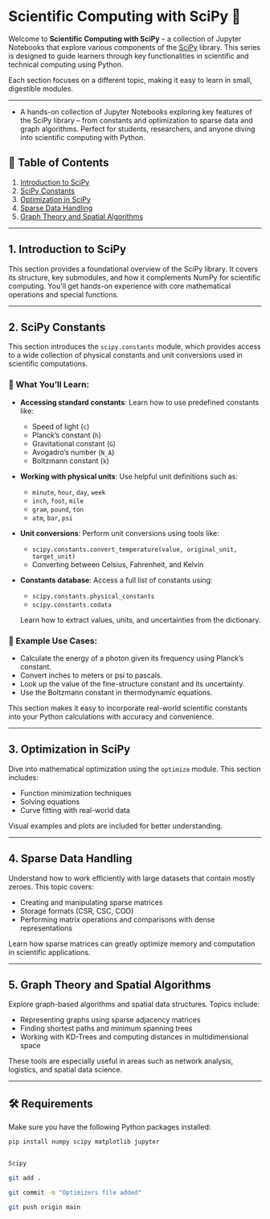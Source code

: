 # Scientific Computing with SciPy 🔬

Welcome to **Scientific Computing with SciPy** – a collection of Jupyter Notebooks that explore various components of the [SciPy](https://scipy.org/) library. This series is designed to guide learners through key functionalities in scientific and technical computing using Python.

Each section focuses on a different topic, making it easy to learn in small, digestible modules.

---
- A hands-on collection of Jupyter Notebooks exploring key features of the SciPy library – from constants and optimization to sparse data and graph algorithms. Perfect for students, researchers, and anyone diving into scientific computing with Python.

## 📂 Table of Contents

1. [Introduction to SciPy](#1-introduction-to-scipy)
2. [SciPy Constants](#2-scipy-constants)
3. [Optimization in SciPy](#3-optimization-in-scipy)
4. [Sparse Data Handling](#4-sparse-data-handling)
5. [Graph Theory and Spatial Algorithms](#5-graph-theory-and-spatial-algorithms)

---

## 1. Introduction to SciPy

This section provides a foundational overview of the SciPy library. It covers its structure, key submodules, and how it complements NumPy for scientific computing. You'll get hands-on experience with core mathematical operations and special functions.

---

## 2. SciPy Constants

This section introduces the `scipy.constants` module, which provides access to a wide collection of physical constants and unit conversions used in scientific computations.

### 🔹 What You’ll Learn:

- **Accessing standard constants**: Learn how to use predefined constants like:
  - Speed of light (`c`)
  - Planck’s constant (`h`)
  - Gravitational constant (`G`)
  - Avogadro’s number (`N_A`)
  - Boltzmann constant (`k`)
  
- **Working with physical units**: Use helpful unit definitions such as:
  - `minute`, `hour`, `day`, `week`
  - `inch`, `foot`, `mile`
  - `gram`, `pound`, `ton`
  - `atm`, `bar`, `psi`

- **Unit conversions**: Perform unit conversions using tools like:
  - `scipy.constants.convert_temperature(value, original_unit, target_unit)`
  - Converting between Celsius, Fahrenheit, and Kelvin

- **Constants database**: Access a full list of constants using:
  - `scipy.constants.physical_constants`
  - `scipy.constants.codata`
  
  Learn how to extract values, units, and uncertainties from the dictionary.

### 🧪 Example Use Cases:

- Calculate the energy of a photon given its frequency using Planck’s constant.
- Convert inches to meters or psi to pascals.
- Look up the value of the fine-structure constant and its uncertainty.
- Use the Boltzmann constant in thermodynamic equations.

This section makes it easy to incorporate real-world scientific constants into your Python calculations with accuracy and convenience.

---

## 3. Optimization in SciPy

Dive into mathematical optimization using the `optimize` module. This section includes:
- Function minimization techniques
- Solving equations
- Curve fitting with real-world data

Visual examples and plots are included for better understanding.

---

## 4. Sparse Data Handling

Understand how to work efficiently with large datasets that contain mostly zeroes. This topic covers:
- Creating and manipulating sparse matrices
- Storage formats (CSR, CSC, COO)
- Performing matrix operations and comparisons with dense representations

Learn how sparse matrices can greatly optimize memory and computation in scientific applications.

---

## 5. Graph Theory and Spatial Algorithms

Explore graph-based algorithms and spatial data structures. Topics include:
- Representing graphs using sparse adjacency matrices
- Finding shortest paths and minimum spanning trees
- Working with KD-Trees and computing distances in multidimensional space

These tools are especially useful in areas such as network analysis, logistics, and spatial data science.

---

## 🛠️ Requirements

Make sure you have the following Python packages installed:

```bash
pip install numpy scipy matplotlib jupyter


Scipy

git add .

git commit -m "Optimizers file added" 

git push origin main
